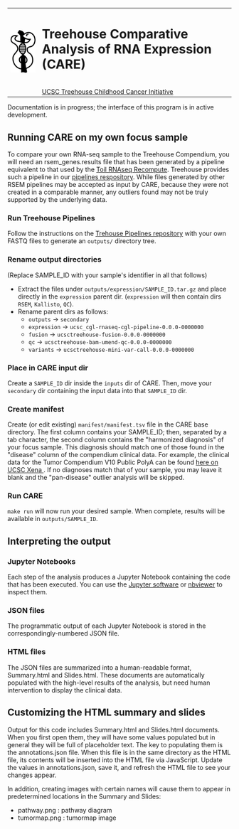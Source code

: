 <table><tr><td><img src="/docs/CARE-asklepion-v2.png"></td>
 <td><h1> Treehouse Comparative Analysis of RNA Expression (CARE)</h1><br>
 <a href="http://treehousegenomics.ucsc.edu">UCSC Treehouse Childhood Cancer Initiative</a>
</td></tr></table>

Documentation is in progress; the interface of this program is in active development. 

## Running CARE on my own focus sample
To compare your own RNA-seq sample to the Treehouse Compendium, you will need an rsem\_genes.results file that has been generated
by a pipeline equivalent to that used by the [Toil RNAseq Recompute](https://xenabrowser.net/datapages/?host=https%3A%2F%2Ftoil.xenahubs.net).
Treehouse provides such a pipeline in our [pipelines respository](https://github.com/UCSC-Treehouse/pipelines).
While files generated by other RSEM pipelines may be accepted as input by CARE, because they were not created in a comparable manner, any outliers
found may not be truly supported by the underlying data.

### Run Treehouse Pipelines
Follow the instructions on the [Trehouse Pipelines repository](https://github.com/UCSC-Treehouse/pipelines) with your own FASTQ files to generate an `outputs/` directory tree.

### Rename output directories
(Replace SAMPLE\_ID with your sample's identifier in all that follows)
 - Extract the files under `outputs/expression/SAMPLE_ID.tar.gz` and place directly in the `expression` parent dir. (`expression` will then contain dirs `RSEM`, `Kallisto`, `QC`).
 - Rename parent dirs as follows:
    - `outputs` -> `secondary`
    - `expression` -> `ucsc_cgl-rnaseq-cgl-pipeline-0.0.0-0000000`
    - `fusion` -> `ucsctreehouse-fusion-0.0.0-0000000`
    - `qc` -> `ucsctreehouse-bam-umend-qc-0.0.0-0000000`
    - `variants` -> `ucsctreehouse-mini-var-call-0.0.0-0000000`

### Place in CARE input dir
Create a `SAMPLE_ID` dir inside the `inputs` dir of CARE. Then, move your `secondary` dir containing
the input data into that `SAMPLE_ID` dir.

### Create manifest
Create (or edit existing) `manifest/manifest.tsv` file in the CARE base directory. The first column contains your SAMPLE\_ID;
then, separated by a tab character, the second column contains the "harmonized diagnosis" of your focus sample. This diagnosis
should match one of those found in the "disease" column of the compendium clinical data. For example, the clinical data for
the Tumor Compendium V10 Public PolyA can be found [here on UCSC Xena
](https://xenabrowser.net/datapages/?dataset=clinical_TumorCompendium_v10_PolyA_2019-07-25.tsv&host=https%3A%2F%2Fxena.treehouse.gi.ucsc.edu%3A443).
If no diagnoses match that of your sample, you may leave it blank and the "pan-disease" outlier analysis will be skipped.

### Run CARE
`make run` will now run your desired sample. When complete, results will be available in `outputs/SAMPLE_ID`.


## Interpreting the output
### Jupyter Notebooks
Each step of the analysis produces a Jupyter Notebook containing the code that has been executed.
You can use the [Jupyter software](https://jupyter.org/install) or [nbviewer](https://nbviewer.jupyter.org/) to inspect them.

### JSON files
The programmatic output of each Jupyter Notebook is stored in the correspondingly-numbered JSON file.

### HTML files
The JSON files are summarized into a human-readable format, Summary.html and Slides.html. These documents are automatically
populated with the high-level results of the analysis, but need human intervention to display the clinical data.

## Customizing the HTML summary and slides
Output for this code includes Summary.html and Slides.html documents. When you first open them, they will have some values populated
but in general they will be full of placeholder text.
The key to populating them is the annotations.json file.
When this file is in the same directory as the HTML file, its contents will be inserted into the HTML file via JavaScript.
Update the values in annotations.json, save it, and refresh the HTML file to see your changes appear.

In addition, creating images with certain names will cause them to appear in predetermined locations in the Summary and Slides:
- pathway.png : pathway diagram
- tumormap.png : tumormap image
